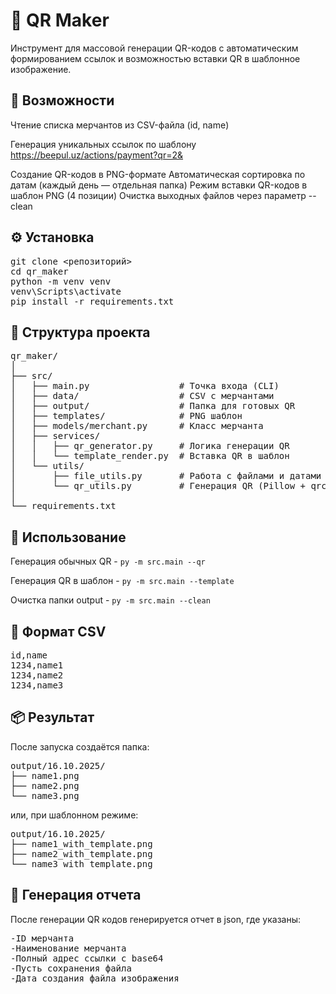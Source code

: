 # 🧩 QR Maker

Инструмент для массовой генерации QR-кодов с автоматическим формированием ссылок и возможностью вставки QR в шаблонное изображение.




## 🚀 Возможности

Чтение списка мерчантов из CSV-файла (id, name)

Генерация уникальных ссылок по шаблону
https://beepul.uz/actions/payment?qr=2&<base64>

Создание QR-кодов в PNG-формате
Автоматическая сортировка по датам (каждый день — отдельная папка)
Режим вставки QR-кодов в шаблон PNG (4 позиции)
Очистка выходных файлов через параметр --clean




## ⚙️ Установка
<pre>git clone <репозиторий>
cd qr_maker
python -m venv venv
venv\Scripts\activate
pip install -r requirements.txt</pre>




## 🧰 Структура проекта
<pre>qr_maker/
│
├── src/
│   ├── main.py                 # Точка входа (CLI)
│   ├── data/                   # CSV с мерчантами
│   ├── output/                 # Папка для готовых QR
│   ├── templates/              # PNG шаблон
│   ├── models/merchant.py      # Класс мерчанта
│   ├── services/
│   │   ├── qr_generator.py     # Логика генерации QR
│   │   └── template_render.py  # Вставка QR в шаблон
│   └── utils/
│       ├── file_utils.py       # Работа с файлами и датами
│       └── qr_utils.py         # Генерация QR (Pillow + qrcode)
│
└── requirements.txt</pre>





## 🧩 Использование

Генерация обычных QR - 
`py -m src.main --qr`

Генерация QR в шаблон - 
`py -m src.main --template`

Очистка папки output - 
`py -m src.main --clean`





## 🧱 Формат CSV
<pre>id,name
1234,name1
1234,name2
1234,name3</pre>




## 📦 Результат
После запуска создаётся папка:
<pre>output/16.10.2025/
├── name1.png
├── name2.png
└── name3.png</pre>

или, при шаблонном режиме:

<pre>output/16.10.2025/
├── name1_with_template.png
├── name2_with_template.png
└── name3_with_template.png</pre>


## 📄 Генерация отчета
После генерации QR кодов генерируется отчет в json, где указаны:
<pre>-ID мерчанта
-Наименование мерчанта
-Полный адрес ссылки с base64
-Пусть сохранения файла
-Дата создания файла изображения</pre>